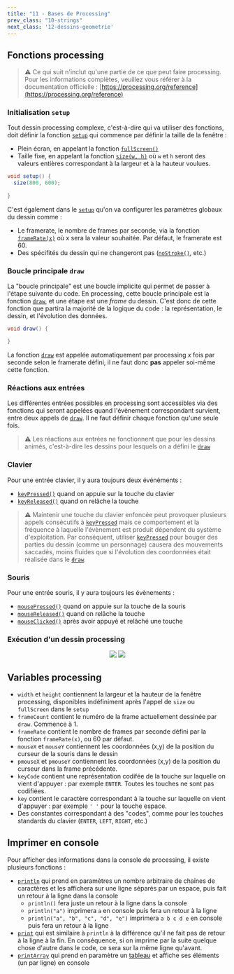 ```yaml
---
title: "11 - Bases de Processing"
prev_class: "10-strings"
next_class: '12-dessins-geometrie'
---
```


## Fonctions processing
> ⚠ Ce qui suit n'inclut qu'une partie de ce que peut faire processing. Pour les informations complètes, veuillez vous référer à la documentation officielle : [https://processing.org/reference](https://processing.org/reference)

### Initialisation `setup`

Tout dessin processing complexe, c'est-à-dire qui va utiliser des fonctions, doit définir la fonction [`setup`](https://processing.org/reference/setup_.html) qui commence par définir la taille de la fenêtre :
- Plein écran, en appelant la fonction [`fullScreen()`](https://processing.org/reference/fullScreen_.html)
- Taille fixe, en appelant la fonction [`size(w, h)`](https://processing.org/reference/size_.html) où `w` et `h` seront des valeurs entières correspondant à la largeur et à la hauteur voulues.

```java
void setup() {
  size(800, 600);
	
}
```

C'est également dans le [`setup`](https://processing.org/reference/setup_.html) qu'on va configurer les paramètres globaux du dessin comme :
- Le framerate, le nombre de frames par seconde, via la fonction [`frameRate(x)`](https://processing.org/reference/frameRate_.html) où x sera la valeur souhaitée. Par défaut, le framerate est 60.
- Des spécifités du dessin qui ne changeront pas ([`noStroke()`](https://processing.org/reference/noStroke_.html), etc.)

### Boucle principale `draw`

La "boucle principale" est une boucle implicite qui permet de passer à l'étape suivante du code. En processing, cette boucle principale est la fonction [`draw`](https://processing.org/reference/draw_.html), et une étape est une *frame* du dessin. C'est donc de cette fonction que partira la majorité de la logique du code : la représentation, le dessin, et l'évolution des données.

```java
void draw() {

}
```

La fonction [`draw`](https://processing.org/reference/draw_.html) est appelée automatiquement par processing *x* fois par seconde selon le framerate défini, il ne faut donc **pas** appeler soi-même cette fonction.

### Réactions aux entrées

Les différentes entrées possibles en processing sont accessibles via des fonctions qui seront appelées quand l'évènement correspondant survient, entre deux appels de [`draw`](https://processing.org/reference/draw_.html). Il ne faut définir chaque fonction qu'une seule fois.

> ⚠ Les réactions aux entrées ne fonctionnent que pour les dessins animés, c'est-à-dire les dessins pour lesquels on a défini le [`draw`](https://processing.org/reference/draw_.html)

### Clavier

Pour une entrée clavier, il y aura toujours deux événèments :
- [`keyPressed()`](https://processing.org/reference/keyPressed_.html) quand on appuie sur la touche du clavier
- [`keyReleased()`](https://processing.org/reference/keyReleased_.html) quand on relâche la touche

> ⚠ Maintenir une touche du clavier enfoncée peut provoquer plusieurs appels consécutifs à [`keyPressed`](https://processing.org/reference/keyPressed_.html) mais ce comportement et la fréquence à laquelle l'évènement est produit dépendent du système d'exploitation. Par conséquent, utiliser [`keyPressed`](https://processing.org/reference/keyPressed_.html) pour bouger des parties du dessin (comme un personnage) causera des mouvements saccadés, moins fluides que si l'évolution des coordonnées était réalisée dans le [`draw`](https://processing.org/reference/draw_.html). 

### Souris

Pour une entrée souris, il y aura toujours les évènements :
- [`mousePressed()`](https://processing.org/reference/mousePressed_.html) quand on appuie sur la touche de la souris
- [`mouseReleased()`](https://processing.org/reference/mouseReleased_.html) quand on relâche la touche
- [`mouseClicked()`](https://processing.org/reference/mouseClicked_.html) après avoir appuyé et relâché une touche

### Exécution d'un dessin processing

<p align="center">
<img src="/stic/images/processing-loop-dm.svg" class="svg-dark-mode w-50"/>
<img src="/stic/images/processing-loop-lm.svg" class="svg-light-mode w-50"/>
</p>

## Variables processing
- `width` et `height` contiennent la largeur et la hauteur de la fenêtre processing, disponibles indéfiniment après l'appel de `size`  ou `fullScreen` dans le `setup`
- `frameCount` contient le numéro de la frame actuellement dessinée par `draw`. Commence à 1.
- `frameRate` contient le nombre de frames par seconde défini par la fonction `frameRate(x)`, ou 60 par défaut.
- `mouseX` et `mouseY` contiennent les coordonnées (x,y) de la position du curseur de la souris dans le dessin
- `pmouseX` et `pmouseY` contiennent les coordonnées (x,y) de la position du curseur dans la frame précédente.
- `keyCode` contient une représentation codifée de la touche sur laquelle on vient d'appuyer : par exemple `ENTER`. Toutes les touches ne sont pas codifiées.
- `key` contient le caractère correspondant à la touche sur laquelle on vient d'appuyer : par exemple `' '` pour la touche espace.
- Des constantes correspondant à des "codes", comme pour les touches standards du clavier (`ENTER`, `LEFT`, `RIGHT`, etc.)

## Imprimer en console
Pour afficher des informations dans la console de processing, il existe plusieurs fonctions :
- [`println`](https://processing.org/reference/println_.html) qui prend en paramètres un nombre arbitraire de chaînes de caractères et les affichera sur une ligne séparés par un espace, puis fait un retour à la ligne dans la console
	- `println()` fera juste un retour à la ligne dans la console
	- `println("a")` imprimera `a` en console puis fera un retour à la ligne
	- `println("a", "b", "c", "d", "e")` imprimera `a b c d e` en console puis fera un retour à la ligne
- [`print`](https://processing.org/reference/print_.html) qui est similaire à `println` à la différence qu'il ne fait pas de retour à la ligne à la fin. En conséquence, si on imprime par la suite quelque chose d'autre dans le code, ce sera sur la même ligne qu'avant.
- [`printArray`](https://processing.org/reference/printArray_.html) qui prend en paramètre un [tableau](cours/03-tableaux-matrices.md) et affiche ses éléments (un par ligne) en console